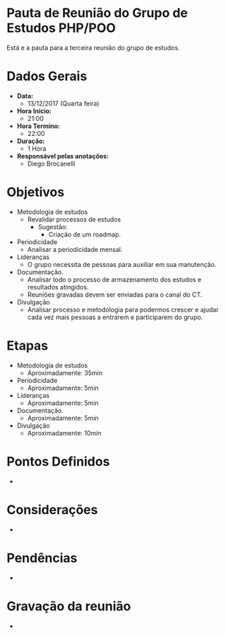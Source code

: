 # Pauta de Reunião do Grupo de Estudos PHP/POO

Está e a pauta para a terceira reunião do grupo de estudos.

# Dados Gerais

- **Data:** 
	- 13/12/2017 (Quarta feira)
- **Hora Início:** 
	- 21:00
- **Hora Termino:** 
	- 22:00
- **Duração:**
	- 1 Hora
- **Responsável pelas anotações:** 
	- Diego Brocanelli
	
# Objetivos

- Metodologia de estudos
    - Revalidar processos de estudos
        - Sugestão:
            - Criação de um roadmap.
- Periodicidade
    - Analisar a periodicidade mensal.
- Lideranças
    - O grupo necessita de pessoas para auxiliar em sua  manutenção.
- Documentação.
    - Analisar todo o processo de armazenamento dos estudos e resultados atingidos.
    - Reuniões gravadas devem ser enviadas para o canal do CT.
- Divulgação
    - Analisar processo e metodologia para podermos crescer e ajudar cada vez mais pessoas a entrarem e participarem do grupo.

# Etapas

- Metodologia de estudos
    - Aproximadamente: 35min
- Periodicidade
    - Aproximadamente: 5min
- Lideranças
    - Aproximadamente: 5min
- Documentação.
    - Aproximadamente: 5min
- Divulgação
    - Aproximadamente: 10min

# Pontos Definidos

- 

# Considerações

- 

# Pendências

- 

# Gravação da reunião

- 


